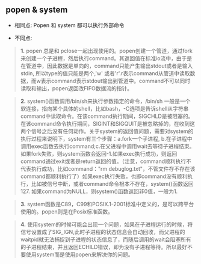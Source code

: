 ## popen & system

* 相同点: Popen 和 system 都可以执行外部命令

* 不同点: 

> **1.** popen 总是和 pclose一起出现使用的。popen创建一个管道，通过fork来创建一个子进程，然后执行command。其返回值在标准io流中，由于是在管道中，因此数据是单向的，command只能产生输出stdout或者是输入stdin, 所以type的值只能是两个,'w' 或者'r'.r表示command从管道中读取数据，而w表示command表示stdout输出到管道中。command不可以同时读取和输出，popen返回改FIFO数据流的指针。

> **2.** system()函数调用/bin/sh来执行参数指定的命令，/bin/sh 一般是一个软连接，指向某个具体的shell，比如bash，-C选项是告诉shell从字符串command中读取命令。在该command执行期间，SIGCHLD是被阻塞的。在该command命令执行期间，SIGINT和SIGQUIT是被忽略掉的，在收到这两个信号之后没有任何动作。关于system的返回值问题，需要对system的执行过程来说明下，system有三个步骤：a.fork一个子进程, b.在子进程中调用exec函数去执行command;c.在父进程中调用wait去等待子进程结束。如果fork失败，则system函数会返回-1.如果exec执行成功，则返回command通过exit或者是return返回的值。（注意，command顺利执行不代表执行成功，比如command："rm debuglog.txt"，不管文件存不存在该command都顺利执行了）如果exec执行失败，也即command没有顺利执行，比如被信号中断，或者command命令根本不存在，system()函数返回127.
如果command为NULL，则system()函数返回非0值，一般为1.

> **3.** system函数是C89，C99和POSIX.1-2001标准中定义的，是可以跨平台使用的。popen则是在Posix标准函数。

> **4.** 使用system的时候可能会出现一个问题，如果在子进程运行的时候，将信号设置成了SIG_IGN,此时子进程的状态信息会自动回收，而父进程的waitpid就无法捕捉到子进程的状态信息了，而随后调用的wait会阻塞所有的子进程结束，并且返回ECHILD错误，即为没有子进程等待。所以最好不要使用system而是使用popen来解决你的问题。
